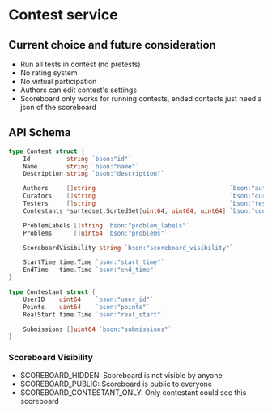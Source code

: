 # Contest service

## Current choice and future consideration
- Run all tests in contest (no pretests)
- No rating system
- No virtual participation
- Authors can edit contest's settings
- Scoreboard only works for running contests, ended contests just need a json of the scoreboard

## API Schema

```go
type Contest struct {
	Id          string `bson:"id"`
	Name        string `bson:"name"`
	Description string `bson:"description"`

	Authors     []string                                     `bson:"authors"`
	Curators    []string                                     `bson:"curators"`
	Testers     []string                                     `bson:"testers"`
	Contestants *sortedset.SortedSet[uint64, uint64, uint64] `bson:"contestants"`

	ProblemLabels []string `bson:"problem_labels"`
	Problems      []uint64 `bson:"problems"`

	ScoreboardVisibility string `bson:"scoreboard_visibility"`

	StartTime time.Time `bson:"start_time"`
	EndTime   time.Time `bson:"end_time"`
}

type Contestant struct {
	UserID    uint64    `bson:"user_id"`
	Points    uint64    `bson:"points"`
	RealStart time.Time `bson:"real_start"`

	Submissions []uint64 `bson:"submissions"`
}

```

### Scoreboard Visibility
- SCOREBOARD_HIDDEN: Scoreboard is not visible by anyone
- SCOREBOARD_PUBLIC: Scoreboard is public to everyone
- SCOREBOARD_CONTESTANT_ONLY: Only contestant could see this scoreboard
